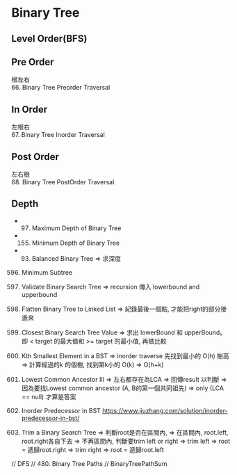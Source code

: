 # Binary Tree

## Level Order(BFS)
## Pre Order 
根左右</br>
66. Binary Tree Preorder Traversal

## In Order
左根右</br>
67. Binary Tree Inorder Traversal

## Post Order
左右根</br>
68. Binary Tree PostOrder Traversal

## Depth
* 97. Maximum Depth of Binary Tree 
* 155. Minimum Depth of Binary Tree 
* 93. Balanced Binary Tree 
 => 求深度


596. Minimum Subtree

 95. Validate Binary Search Tree
 => recursion 傳入 lowerbound and upperbound
 
 453. Flatten Binary Tree to Linked List
 => 紀錄最後一個點, 才能把right的部分接進來

 900. Closest Binary Search Tree Value
 => 求出 lowerBound 和 upperBound。即 < target 的最大值和 >= target 的最小值, 再做比較

 902. Kth Smallest Element in a BST
 => inorder traverse 先找到最小的 O(h) 樹高
 => 計算經過的k 的個樹, 找到第k小的 O(k)
 => O(h+k)

 578. Lowest Common Ancestor III
 => 左右都存在為LCA
 => 回傳result 以判斷
 => 因為要找Lowest common ancestor (A, B的第一個共同祖先) 
 => only (LCA == null) 才算是答案

915. Inorder Predecessor in BST
https://www.jiuzhang.com/solution/inorder-predecessor-in-bst/

701. Trim a Binary Search Tree
=> 判斷root是否在區間內,
=> 在區間內, root.left, root.right各自下去
=> 不再區間內, 判斷要trim left or right
=> trim left => root = 遞歸root.right
=> trim right => root = 遞歸root.left

// DFS
// 480. Binary Tree Paths
// BinaryTreePathSum


